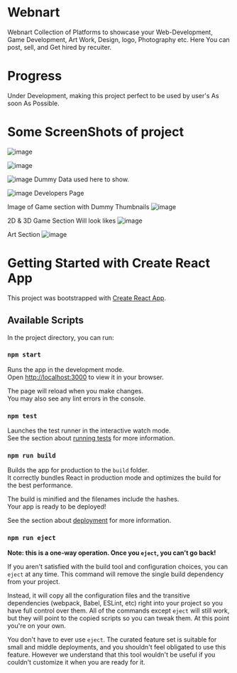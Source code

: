 
# Webnart

Webnart Collection of Platforms to showcase your Web-Development, Game Development, Art Work, Design, logo, Photography etc.
Here You can post, sell, and Get hired by recuiter.

# Progress
Under Development, making this project perfect to be used by user's As soon As Possible.


# Some ScreenShots of project

![image](https://user-images.githubusercontent.com/82724054/200919361-ce33830a-88a1-49ed-b682-2d9bd4b67d09.png)

![image](https://user-images.githubusercontent.com/82724054/200919488-07137250-9165-46cf-b0db-8598bd8b55bc.png)

![image](https://user-images.githubusercontent.com/82724054/200926749-5a5e54cd-c3e3-4070-8e4f-d9146ccee7d5.png)
Dummy Data used here to show.

![image](https://user-images.githubusercontent.com/82724054/200920994-1f859a84-d70e-42f9-a96a-7f8aab178704.png)
Developers Page

Image of Game section with Dummy Thumbnails
![image](https://user-images.githubusercontent.com/82724054/200921272-150ec151-7665-456f-84f0-c89fb486b308.png)

2D & 3D Game Section Will look likes
![image](https://user-images.githubusercontent.com/82724054/200921489-fedc7327-2daa-4423-8e23-7e20021c162d.png)

Art Section
![image](https://user-images.githubusercontent.com/82724054/200923081-7f8c430c-3697-4b4c-bd58-64b1ab4b1f53.png)
















# Getting Started with Create React App

This project was bootstrapped with [Create React App](https://github.com/facebook/create-react-app).

## Available Scripts

In the project directory, you can run:

### `npm start`

Runs the app in the development mode.\
Open [http://localhost:3000](http://localhost:3000) to view it in your browser.

The page will reload when you make changes.\
You may also see any lint errors in the console.

### `npm test`

Launches the test runner in the interactive watch mode.\
See the section about [running tests](https://facebook.github.io/create-react-app/docs/running-tests) for more information.

### `npm run build`

Builds the app for production to the `build` folder.\
It correctly bundles React in production mode and optimizes the build for the best performance.

The build is minified and the filenames include the hashes.\
Your app is ready to be deployed!

See the section about [deployment](https://facebook.github.io/create-react-app/docs/deployment) for more information.

### `npm run eject`

**Note: this is a one-way operation. Once you `eject`, you can't go back!**

If you aren't satisfied with the build tool and configuration choices, you can `eject` at any time. This command will remove the single build dependency from your project.

Instead, it will copy all the configuration files and the transitive dependencies (webpack, Babel, ESLint, etc) right into your project so you have full control over them. All of the commands except `eject` will still work, but they will point to the copied scripts so you can tweak them. At this point you're on your own.

You don't have to ever use `eject`. The curated feature set is suitable for small and middle deployments, and you shouldn't feel obligated to use this feature. However we understand that this tool wouldn't be useful if you couldn't customize it when you are ready for it.



